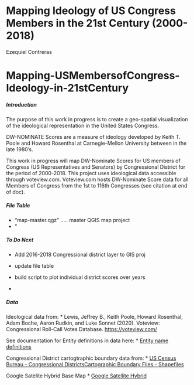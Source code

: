 Mapping Ideology of US Congress Members in the 21st Century (2000-2018)
================
Ezequiel Contreras

# Mapping-USMembersofCongress-Ideology-in-21stCentury

##### Introduction

The purpose of this work in progress is to create a geo-spatial
visualization of the ideological representation in the United States
Congress.

DW-NOMINATE Scores are a measure of ideology developed by Keith T. Poole
and Howard Rosenthal at Carnegie-Mellon University between in the late
1980’s.

This work in progress will map DW-Nominate Scores for US members of
Congress (US Representatives and Senators) by Congressional District for
the period of 2000-2018. This project uses ideological data accessible
through voteview.com. Voteview.com hosts DW-Nominate Score data for all
Members of Congress from the 1st to 116th Congresses (see citation at
end of doc).

##### File Table

  - “map-master.qgz” ….. master QGIS map project
  - "

##### To Do Next

  - Add 2016-2018 Congressional district layer to GIS proj

  - update file table

  - build script to plot individual district scores over years

  - 
##### Data

Ideological data from: \* Lewis, Jeffrey B., Keith Poole, Howard
Rosenthal, Adam Boche, Aaron Rudkin, and Luke Sonnet (2020). Voteview:
Congressional Roll-Call Votes Database. <https://voteview.com/>

See documentation for Entity definitions in data here: \* [Entity name
definitions](https://github.com/ezequielc97/Mapping-USMembersofCongress-Ideology-in-21stCentury/tree/main/CongDistrict-CartographicBoundaries/EntityNameDefinitions)

Congressional District cartogtraphic boundary data from: \* [US Census
Bureau - Congressional DistrictsCartographic Boundary Files -
Shapefiles](https://www.census.gov/geographies/mapping-files/time-series/geo/carto-boundary-file.html)

Google Satelite Hybrid Base Map \* [Google Satellite
Hybrid](https://mt1.google.com/vt/lyrs=y&x=%7Bx%7D&y=%7By%7D&z=%7Bz%7D)
